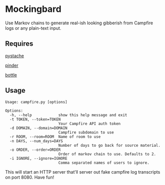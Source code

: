 # Mockingbard
Use Markov chains to generate real-ish looking gibberish from Campfire logs or any plain-text input.

## Requires
[pystache](https://github.com/defunkt/pystache)

[pinder](https://github.com/rhymes/pinder)

[bottle](http://bottlepy.org/)

## Usage
    Usage: campfire.py [options]

    Options:
      -h, --help            show this help message and exit
      -t TOKEN, --token=TOKEN
                            Your Campfire API auth token
      -d DOMAIN, --domain=DOMAIN
                            Campfire subdomain to use
      -r ROOM, --room=ROOM  Name of room to use
      -n DAYS, --num_days=DAYS
                            Number of days to go back for source material.
      -o ORDER, --order=ORDER
                            Order of markov chain to use. Defaults to 2.
      -i IGNORE, --ignore=IGNORE
                            Comma separated names of users to ignore.

This will start an HTTP server that'll server out fake campfire log transcripts on port 8080. Have fun!

